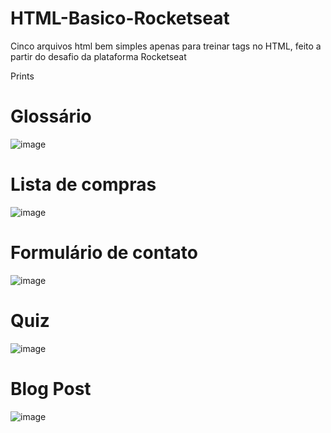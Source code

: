 # HTML-Basico-Rocketseat
Cinco arquivos html bem simples apenas para treinar tags no HTML, feito a partir do desafio da plataforma Rocketseat

 Prints

# Glossário

![image](https://user-images.githubusercontent.com/106703317/178855564-3c296e81-23f4-4090-8348-42e980418da1.png)

# Lista de compras

![image](https://user-images.githubusercontent.com/106703317/178855618-3a56fe79-a540-4a28-b47a-22dfd16debab.png)

# Formulário de contato

![image](https://user-images.githubusercontent.com/106703317/178855749-c1b2455c-5a83-403a-b00f-7335ca92fca7.png)

# Quiz

![image](https://user-images.githubusercontent.com/106703317/178855807-a1f17be2-8a2b-4326-a9cc-8fc6d6fe11c9.png)

# Blog Post

![image](https://user-images.githubusercontent.com/106703317/178855858-be984b66-6d69-49f6-9bfb-e24785551044.png)
